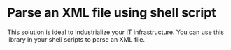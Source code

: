 # Parse an XML file using shell script
This solution is ideal to industrialize your IT infrastructure.
You can use this library in your shell scripts to parse an XML file.


